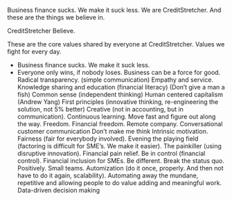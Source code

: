 Business finance sucks.
We make it suck less.
We are CreditStretcher. And these are the things we believe in.



CreditStretcher Believe.

These are the core values shared by everyone at CreditStretcher. Values we fight for every day.


* Business finance sucks. We make it suck less.
* Everyone only wins, if nobody loses.
Business can be a force for good.
Radical transparency. (simple communication)
Empathy and service.
Knowledge sharing and education (financial literacy) (Don’t give a man a fish)
Common sense (independent thinking)
Human centered capitalism (Andrew Yang)
First principles (innovative thinking, re-engineering the solution, not 5% better)
Creative (not in accounting, but in communication).
Continuous learning. Move fast and figure out along the way.
Freedom. Financial freedom. Remote company.
Conversational customer communication
Don’t make me think
Intrinsic motivation. 
Fairness (fair for everybody involved).
Evening the playing field (factoring is difficult for SME’s. We make it easier).
The painkiller (using disruptive innovation). Financial pain relief.
Be in control (financial control). Financial inclusion for SMEs.
Be different. Break the status quo. Positively.
Small teams.
Automization (do it once, properly. And then not have to do it again, scalability). Automating away the mundane, repetitive and allowing people to do value adding and meaningful work. 
Data-driven decision making
